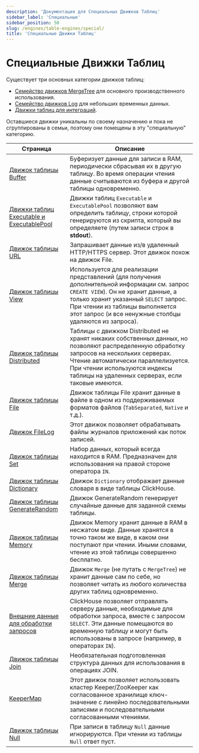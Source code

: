 ```yaml
---
description: 'Документация для Специальных Движков Таблиц'
sidebar_label: 'Специальные'
sidebar_position: 50
slug: /engines/table-engines/special/
title: 'Специальные Движки Таблиц'
---
```



# Специальные Движки Таблиц

Существует три основных категории движков таблиц:

- [Семейство движков MergeTree](../../../engines/table-engines/mergetree-family/index.md) для основного производственного использования.
- [Семейство движков Log](../../../engines/table-engines/log-family/index.md) для небольших временных данных.
- [Движки таблиц для интеграций](../../../engines/table-engines/integrations/index.md).

Оставшиеся движки уникальны по своему назначению и пока не сгруппированы в семьи, поэтому они помещены в эту "специальную" категорию.

<!-- Таблица содержания для этой страницы автоматически генерируется с 
https://github.com/ClickHouse/clickhouse-docs/blob/main/scripts/autogenerate-table-of-contents.sh
из полей YAML front matter: slug, description, title.

Если вы заметили ошибку, пожалуйста, отредактируйте YML frontmatter страниц непосредственно.
-->
| Страница | Описание |
|-----|-----|
| [Движок таблицы Buffer](/engines/table-engines/special/buffer) | Буферизует данные для записи в RAM, периодически сбрасывая их в другую таблицу. Во время операции чтения данные считываются из буфера и другой таблицы одновременно. |
| [Движки таблиц Executable и ExecutablePool](/engines/table-engines/special/executable) | Движки таблиц `Executable` и `ExecutablePool` позволяют вам определить таблицу, строки которой генерируются из скрипта, который вы определяете (путем записи строк в **stdout**). |
| [Движок таблицы URL](/engines/table-engines/special/url) | Запрашивает данные из/в удаленный HTTP/HTTPS сервер. Этот движок похож на движок File. |
| [Движок таблицы View](/engines/table-engines/special/view) | Используется для реализации представлений (для получения дополнительной информации см. запрос `CREATE VIEW`). Он не хранит данные, а только хранит указанный `SELECT` запрос. При чтении из таблицы выполняется этот запрос (и все ненужные столбцы удаляются из запроса). |
| [Движок таблицы Distributed](/engines/table-engines/special/distributed) | Таблицы с движком Distributed не хранят никаких собственных данных, но позволяют распределенную обработку запросов на нескольких серверах. Чтение автоматически параллелизуется. При чтении используются индексы таблицы на удаленных серверах, если таковые имеются. |
| [Движок таблицы File](/engines/table-engines/special/file) | Движок таблицы File хранит данные в файле в одном из поддерживаемых форматов файлов (`TabSeparated`, `Native` и т.д.). |
| [Движок FileLog](/engines/table-engines/special/filelog) | Этот движок позволяет обрабатывать файлы журналов приложений как поток записей. |
| [Движок таблицы Set](/engines/table-engines/special/set) | Набор данных, который всегда находится в RAM. Предназначен для использования на правой стороне оператора `IN`. |
| [Движок таблицы Dictionary](/engines/table-engines/special/dictionary) | Движок `Dictionary` отображает данные словаря в виде таблицы ClickHouse. |
| [Движок таблицы GenerateRandom](/engines/table-engines/special/generate) | Движок GenerateRandom генерирует случайные данные для заданной схемы таблицы. |
| [Движок таблицы Memory](/engines/table-engines/special/memory) | Движок Memory хранит данные в RAM в несжатом виде. Данные хранятся в точно таком же виде, в каком они поступают при чтении. Иными словами, чтение из этой таблицы совершенно бесплатно. |
| [Движок таблицы Merge](/engines/table-engines/special/merge) | Движок `Merge` (не путать с `MergeTree`) не хранит данные сам по себе, но позволяет читать из любого количества других таблиц одновременно. |
| [Внешние данные для обработки запросов](/engines/table-engines/special/external-data) | ClickHouse позволяет отправлять серверу данные, необходимые для обработки запроса, вместе с запросом `SELECT`. Эти данные помещаются во временную таблицу и могут быть использованы в запросе (например, в операторах `IN`). |
| [Движок таблицы Join](/engines/table-engines/special/join) | Необязательная подготовленная структура данных для использования в операциях JOIN. |
| [KeeperMap](/engines/table-engines/special/keeper-map) | Этот движок позволяет использовать кластер Keeper/ZooKeeper как согласованное хранилище ключ-значение с линейно последовательными записями и последовательными согласованными чтениями. |
| [Движок таблицы Null](/engines/table-engines/special/null) | При записи в таблицу `Null` данные игнорируются. При чтении из таблицы `Null` ответ пуст. |
